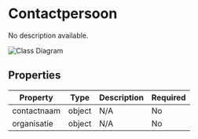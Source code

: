 # Contactpersoon

No description available.

![Class Diagram](https://github.com/CommonGateway/CustomerInteractionBundle/blob/fix-indexation-mappings/docs/schema/klant.contactpersoon.svg)

## Properties

| Property | Type | Description | Required |
|----------|------|-------------|----------|
| contactnaam | object | N/A | No |
| organisatie | object | N/A | No |
